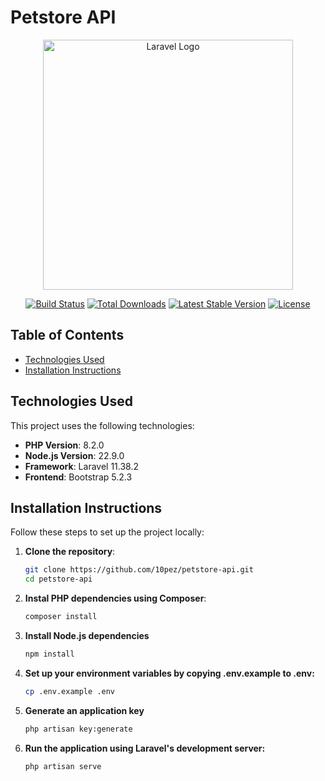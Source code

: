 # Petstore API

<p align="center"><a href="https://laravel.com" target="_blank"><img src="https://raw.githubusercontent.com/laravel/art/master/logo-lockup/5%20SVG/2%20CMYK/1%20Full%20Color/laravel-logolockup-cmyk-red.svg" width="400" alt="Laravel Logo"></a></p>

<p align="center">
<a href="https://github.com/laravel/framework/actions"><img src="https://github.com/laravel/framework/workflows/tests/badge.svg" alt="Build Status"></a>
<a href="https://packagist.org/packages/laravel/framework"><img src="https://img.shields.io/packagist/dt/laravel/framework" alt="Total Downloads"></a>
<a href="https://packagist.org/packages/laravel/framework"><img src="https://img.shields.io/packagist/v/laravel/framework" alt="Latest Stable Version"></a>
<a href="https://packagist.org/packages/laravel/framework"><img src="https://img.shields.io/packagist/l/laravel/framework" alt="License"></a>
</p>

## Table of Contents
- [Technologies Used](#technologies-used)
- [Installation Instructions](#installation-instructions)


## Technologies Used

This project uses the following technologies:

- **PHP Version**: 8.2.0 
- **Node.js Version**: 22.9.0
- **Framework**: Laravel 11.38.2
- **Frontend**: Bootstrap 5.2.3

## Installation Instructions

Follow these steps to set up the project locally:

1. **Clone the repository**:
   ```bash
   git clone https://github.com/10pez/petstore-api.git
   cd petstore-api

2. **Instal PHP dependencies using Composer**:
    ```bash
    composer install

3. **Install Node.js dependencies**
    ```bash
    npm install

4. **Set up your environment variables by copying .env.example to .env:**
    ```bash
    cp .env.example .env

5. **Generate an application key**
    ```bash
    php artisan key:generate

6. **Run the application using Laravel's development server:**
    ```bash
    php artisan serve
